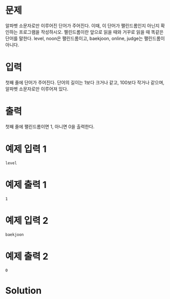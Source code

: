 # 문제
알파벳 소문자로만 이루어진 단어가 주어진다. 이때, 이 단어가 팰린드롬인지 아닌지 확인하는 프로그램을 작성하시오.
팰린드롬이란 앞으로 읽을 때와 거꾸로 읽을 때 똑같은 단어를 말한다. 
level, noon은 팰린드롬이고, baekjoon, online, judge는 팰린드롬이 아니다.

# 입력
첫째 줄에 단어가 주어진다. 단어의 길이는 1보다 크거나 같고, 100보다 작거나 같으며, 알파벳 소문자로만 이루어져 있다.

# 출력
첫째 줄에 팰린드롬이면 1, 아니면 0을 출력한다.

# 예제 입력 1 
    level
# 예제 출력 1 
    1
# 예제 입력 2 
    baekjoon
# 예제 출력 2 
    0
# Solution
```python

```
